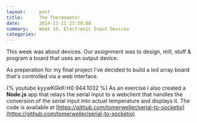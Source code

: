 ```yaml
---
layout:     post
title:      The Thermometer
date:       2014-11-11 23:59:00
summary:    Week 10. Electronic Input Devices
categories: 
---
```


This week was about devices. Our assignment was to design, mill, stuff & program a board that uses an output device.

As preperation for my final project I've decided to build a led array board that's controlled via a web interface.
 

{% youtube kyywKGkK-H0 944 1032 %}
As an exercise I also created a **Node.js** app that relays the serial input to a webclient that handles the conversion of the serial input into actual temperature and displays it. The code is available at [https://github.com/tomerweller/serial-to-socketio](https://github.com/tomerweller/serial-to-socketio)
